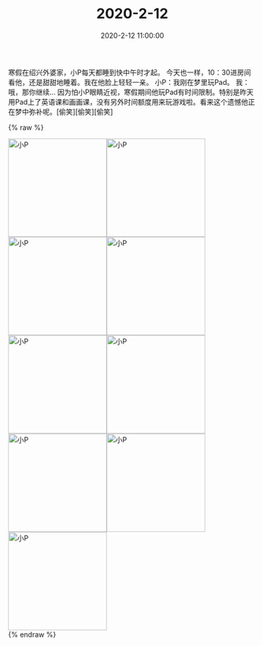 ﻿---
title: "2020-2-12"
date: 2020-2-12 11:00:00
tags: 文字
categories: 妈妈
---
寒假在绍兴外婆家，小P每天都睡到快中午时才起。
今天也一样，10：30进房间看他，还是甜甜地睡着。我在他脸上轻轻一亲。
小P：我刚在梦里玩Pad。
我：哦，那你继续…
因为怕小P眼睛近视，寒假期间他玩Pad有时间限制。特别是昨天用Pad上了英语课和画画课，没有另外时间额度用来玩游戏啦。看来这个遗憾他正在梦中弥补呢。[偷笑][偷笑][偷笑]

{% raw %}
<div style="width:500 px">
<div style="float:left; width:100 px"><img src="/images/WeChat Image_20200212114613.jpg" width="200" alt="小P"></div>
<div style="float:left; width:100 px"><img src="/images/WeChat Image_20200212114621.jpg" width="200" alt="小P"></div>
<div style="float:left; width:100 px"><img src="/images/WeChat Image_20200212114630.jpg" width="200" alt="小P"></div>
<div style="float:left; width:100 px"><img src="/images/WeChat Image_20200212114639.jpg" width="200" alt="小P"></div>
<div style="float:left; width:100 px"><img src="/images/WeChat Image_20200212114647.jpg" width="200" alt="小P"></div>
<div style="float:left; width:100 px"><img src="/images/WeChat Image_20200212114655.jpg" width="200" alt="小P"></div>
<div style="float:left; width:100 px"><img src="/images/WeChat Image_20200212114705.jpg" width="200" alt="小P"></div>
<div style="float:left; width:100 px"><img src="/images/WeChat Image_20200212114714.jpg" width="200" alt="小P"></div>
<div style="float:left; width:100 px"><img src="/images/WeChat Image_20200212114722.jpg" width="200" alt="小P"></div>
<div style="clear:both"></div>
</div>
{% endraw %}